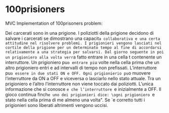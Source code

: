 # 100prisioners
MVC Implementation of 100prisoners problem:

Dei carcerati sono in una prigione. I poliziotti della prigione decidono di
salvare i carcerati se dimostrano una capacit`a collaborativa e una certa attitudine nel risolvere problemi.
I prigionieri vengono lasciati nel cortile della prigione per un determinato tempo al fine di accordarsi
relativamente a una strategia per salvarsi. Dal giorno seguente in poi un prigioniero alla volta verr`a
fatto entrare in una cella t contenente un interruttore. Un prigioniero pu`o entrare pi`u volte nella cella
prima che un altro prigioniero entri e ad intervalli di tempo non prefissati. L’interruttore pu`o essere in
due stati ON e OFF. Ogni prigionierio pu`o muovere l’interruttore da ON a OFF e viceversa o lasciarlo
nello stato attuale. Tra un prigioniero e l’altro l’interruttore non viene toccato dai poliziotti. L’unica
informazione che si conosce `e che l’interruttore `e inizialmente a OFF. Il gioco continua finch`e uno dei
prigionieri dice: \ogni prigioniero `e stato nella cella prima di me almeno una volta". Se `e corretto tutti
i prigionieri sono liberati altrimenti vengono uccisi.
